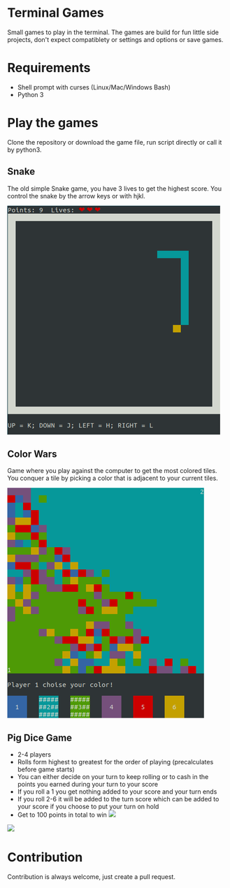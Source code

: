 Terminal Games
==============

Small games to play in the terminal. The games are build for fun little side projects,
don't expect compatiblety or settings and options or save games.

# Requirements

 - Shell prompt with curses (Linux/Mac/Windows Bash)
 - Python 3 

# Play the games

Clone the repository or download the game file, run script directly or call it by python3.

## Snake

The old simple Snake game, you have 3 lives to get the highest score. You control the snake by the arrow keys or with hjkl.

![Snake screenshot](screenshots/snake.png?raw=true "Snake")

## Color Wars

Game where you play against the computer to get the most colored tiles. You conquer a tile by picking a color that is adjacent to your current tiles.

![Color wars screenshot](screenshots/color-wars.png?raw=true "Color Wars")

## Pig Dice Game
* 2-4 players
* Rolls form highest to greatest for the order of playing (precalculates before game starts)
* You can either decide on your turn to keep rolling or to cash in the points you earned during your turn to your score
* If you roll a 1 you get nothing added to your score and your turn ends
* If you roll 2-6 it will be added to the turn score which can be added to your score if you choose to put your turn on hold
* Get to 100 points in total to win
![](/image/game_startup.png)

![](/image/gameplay.png)

# Contribution

Contribution is always welcome, just create a pull request.
